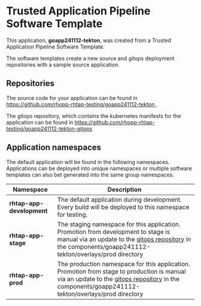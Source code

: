 # Trusted Application Pipeline Software Template

This application, **goapp241112-tekton**, was created from a Trusted Application Pipeline Software Template.

The software templates create a new source and gitops deployment repositories with a sample source application. 

## Repositories

The source code for your application can be found in [https://github.com/rhopp-rhtap-testing/goapp241112-tekton ](https://github.com/rhopp-rhtap-testing/goapp241112-tekton ).
 
The gitops repository, which contains the kubernetes manifests for the application can be found in 
[https://github.com/rhopp-rhtap-testing/goapp241112-tekton-gitops ](https://github.com/rhopp-rhtap-testing/goapp241112-tekton-gitops ) 

## Application namespaces 

The default application will be found in the following namespaces. Applications can be deployed into unique namespaces or multiple software templates can also bet generated into the same group namespaces.  

|  Namespace   |  Description   |  
| -------- | -------- |   
| **rhtap-app-development** | The default application during development. Every build will be deployed to this namespace for testing. | 
| **rhtap-app-stage** | The staging namespace for this application. Promotion from development to stage is manual via an update to the [gitops repository](https://github.com/rhopp-rhtap-testing/goapp241112-tekton-gitops ) in the components/goapp241112-tekton/overlays/prod directory |  
| **rhtap-app-prod** | The production namespace for this application. Promotion from stage to production is manual via an update to the [gitops repository](https://github.com/rhopp-rhtap-testing/goapp241112-tekton-gitops ) in the components/goapp241112-tekton/overlays/prod directory | 